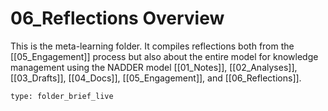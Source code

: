# 06_Reflections Overview

This is the meta-learning folder. It compiles reflections both from the [[05_Engagement]] process but also about the entire model for knowledge management using the NADDER model [[01_Notes]], [[02_Analyses]], [[03_Drafts]], [[04_Docs]], [[05_Engagement]], and [[06_Reflections]].
```ccard
type: folder_brief_live
```
 
